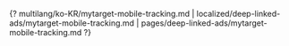{? multilang/ko-KR/mytarget-mobile-tracking.md | localized/deep-linked-ads/mytarget-mobile-tracking.md | pages/deep-linked-ads/mytarget-mobile-tracking.md ?}
